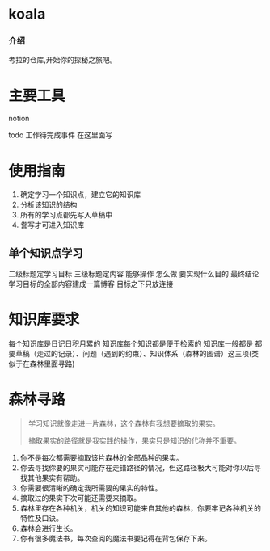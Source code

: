# koala

### 介绍

考拉的仓库,开始你的探秘之旅吧。

# 主要工具

notion  

todo  工作待完成事件 在这里面写



#  使用指南

1. 确定学习一个知识点，建立它的知识库
2. 分析该知识的结构
3. 所有的学习点都先写入草稿中
4. 誊写才可进入知识库

## 单个知识点学习
二级标题定学习目标
三级标题定内容 能够操作
怎么做
要实现什么目的
最终结论
学习目标的全部内容建成一篇博客 目标之下只放连接

# 知识库要求

每个知识库是日记日积月累的
知识库每个知识都是便于检索的
知识库一般都是 都要草稿（走过的记录）、问题（遇到的约束）、知识体系（森林的图谱）这三项(类似于在森林里面寻路)




# 森林寻路

> 学习知识就像走进一片森林，这个森林有我想要摘取的果实。
>
> 摘取果实的路径就是我实践的操作，果实只是知识的代称并不重要。

1. 你不是每次都需要摘取该片森林的全部品种的果实。
2. 你去寻找你要的果实可能存在走错路径的情况，但这路径极大可能对你以后寻找其他果实有帮助。
3. 你需要很清晰的确定我所需要的果实的特性。
4. 摘取过的果实下次可能还需要来摘取。
5. 森林里存在各种机关，机关的知识可能来自其他的森林，你要牢记各种机关的特性及口诀。
6. 森林会进行生长。
7. 你有很多魔法书，每次查阅的魔法书要记得在背包保存下来。